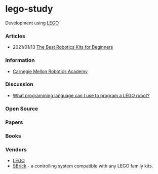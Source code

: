 # lego-study
Development using [LEGO](https://www.lego.com/)





### Articles
- 2021/01/13 [The Best Robotics Kits for Beginners](https://www.nytimes.com/wirecutter/reviews/best-robotics-kits-for-beginners/)


### Information
- [Carnegie Mellon Robotics Academy](https://www.cmu.edu/roboticsacademy/roboticscurriculum/)


### Discussion
- [What programming language can I use to program a LEGO robot?](https://www.quora.com/What-programming-language-can-I-use-to-program-a-LEGO-robot)


### Open Source


### Papers



### Books


### Vendors
- [LEGO](https://www.lego.com/)
- [SBrick](https://sbrick.com/) - a controlling system compatible with any LEGO family kits.





